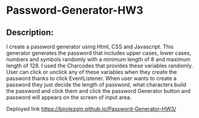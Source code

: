 # Password-Generator-HW3

## Description:

I create a password generator using Html, CSS and Javascript. This generator generates the password that includes upper cases, lower cases, numbers and symbols randomly with a minimum length of 8 and maximum length of 128. I used the Charcodes that provides these variables randomly. User can click or unclick any of these variables when they create the password thanks to click EventListener. When user wants to create a password they just decide the length of password, what characters build the password and click them and click the password Generator button and password will appears on the screen of input area.

Deployed link  https://birolezgin.github.io/Password-Generator-HW3/

